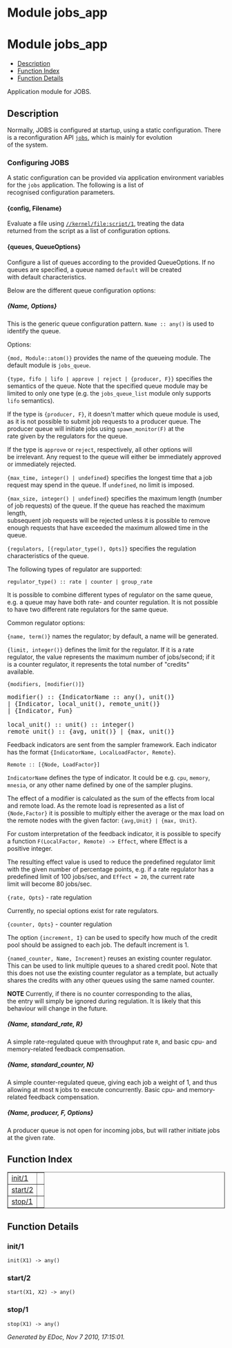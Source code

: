 Module jobs_app
===============


<h1>Module jobs_app</h1>

* [Description](#description)
* [Function Index](#index)
* [Function Details](#functions)


Application module for JOBS.



<h2><a name="description">Description</a></h2>



  Normally, JOBS is configured at startup, using a static configuration.
There is a reconfiguration API [`jobs`](jobs.md), which is mainly for evolution  
of the system.



<h3><a name="Configuring_JOBS">Configuring JOBS</a></h3>




A static configuration can be provided via application environment
variables for the `jobs` application. The following is a list of  
recognised configuration parameters.



<h4><a name="{config,_Filename}">{config, Filename}</a></h4>




Evaluate a file using [`//kernel/file:script/1`](/Users/uwiger/ETC/git/kernel/doc/file.md#script-1), treating the data  
returned from the script as a list of configuration options.



<h4><a name="{queues,_QueueOptions}">{queues, QueueOptions}</a></h4>




Configure a list of queues according to the provided QueueOptions.
If no queues are specified, a queue named `default` will be created  
with default characteristics.



Below are the different queue configuration options:


<h5>
<a name="{Name,_Options}">{Name, Options}</a>
</h5>



This is the generic queue configuration pattern.
`Name :: any()` is used to identify the queue.



Options:



`{mod, Module::atom()}` provides the name of the queueing module.
The default module is `jobs_queue`.



`{type, fifo | lifo | approve | reject | {producer, F}}`
specifies the semantics of the queue. Note that the specified queue module
may be limited to only one type (e.g. the `jobs_queue_list` module only
supports `lifo` semantics).



If the type is `{producer, F}`, it doesn't matter which queue module is
used, as it is not possible to submit job requests to a producer queue.
The producer queue will initiate jobs using `spawn_monitor(F)` at the  
rate given by the regulators for the queue.



If the type is `approve` or `reject`, respectively, all other options will  
be irrelevant. Any request to the queue will either be immediately approved  
or immediately rejected.



`{max_time, integer() | undefined}` specifies the longest time that a job
request may spend in the queue. If `undefined`, no limit is imposed.



`{max_size, integer() | undefined}` specifies the maximum length (number  
of job requests) of the queue. If the queue has reached the maximum length,  
subsequent job requests will be rejected unless it is possible to remove  
enough requests that have exceeded the maximum allowed time in the queue.



`{regulators, [{regulator_type(), Opts]}` specifies the regulation  
characteristics of the queue.



The following types of regulator are supported:



`regulator_type() :: rate | counter | group_rate`



It is possible to combine different types of regulator on the same queue,  
e.g. a queue may have both rate- and counter regulation. It is not possible  
to have two different rate regulators for the same queue.



Common regulator options:



`{name, term()}` names the regulator; by default, a name will be generated.



`{limit, integer()}` defines the limit for the regulator. If it is a rate  
regulator, the value represents the maximum number of jobs/second; if it  
is a counter regulator, it represents the total number of "credits"  
available.



`{modifiers, [modifier()]}`


<pre>
modifier() :: {IndicatorName :: any(), unit()}
| {Indicator, local_unit(), remote_unit()}
| {Indicator, Fun}

local_unit() :: unit() :: integer()
remote_unit() :: {avg, unit()} | {max, unit()}
</pre>




Feedback indicators are sent from the sampler framework. Each indicator
has the format `{IndicatorName, LocalLoadFactor, Remote}`.



`Remote :: [{Node, LoadFactor}]`



`IndicatorName` defines the type of indicator. It could be e.g. `cpu`,
`memory`, `mnesia`, or any other name defined by one of the sampler plugins.



The effect of a modifier is calculated as the sum of the effects from local
and remote load. As the remote load is represented as a list of
`{Node,Factor}` it is possible to multiply either the average or the max
load on the remote nodes with the given factor: `{avg,Unit} | {max, Unit}`.



For custom interpretation of the feedback indicator, it is possible to
specify a function `F(LocalFactor, Remote) -> Effect`, where Effect is a  
positive integer.



The resulting effect value is used to reduce the predefined regulator limit
with the given number of percentage points, e.g. if a rate regulator has
a predefined limit of 100 jobs/sec, and `Effect = 20`, the current rate  
limit will become 80 jobs/sec.



`{rate, Opts}` - rate regulation



Currently, no special options exist for rate regulators.



`{counter, Opts}` - counter regulation



The option `{increment, I}` can be used to specify how much of the credit  
pool should be assigned to each job. The default increment is 1.



`{named_counter, Name, Increment}` reuses an existing counter regulator.  
This can be used to link multiple queues to a shared credit pool. Note that  
this does not use the existing counter regulator as a template, but actually  
shares the credits with any other queues using the same named counter.



__NOTE__ Currently, if there is no counter corresponding to the alias,  
the entry will simply be ignored during regulation. It is likely that this  
behaviour will change in the future.


<h5>
<a name="{Name,_standard_rate,_R}">{Name, standard_rate, R}</a>
</h5>



A simple rate-regulated queue with throughput rate `R`, and basic cpu- and  
memory-related feedback compensation.


<h5>
<a name="{Name,_standard_counter,_N}">{Name, standard_counter, N}</a>
</h5>



A simple counter-regulated queue, giving each job a weight of 1, and thus
allowing at most `N` jobs to execute concurrently. Basic cpu- and memory-  
related feedback compensation.


<h5>
<a name="{Name,_producer,_F,_Options}">{Name, producer, F, Options}</a>
</h5>

A producer queue is not open for incoming jobs, but will rather initiate
jobs at the given rate.

<h2><a name="index">Function Index</a></h2>



<table width="100%" border="1" cellspacing="0" cellpadding="2" summary="function index"><tr><td valign="top"><a href="#init-1">init/1</a></td><td></td></tr><tr><td valign="top"><a href="#start-2">start/2</a></td><td></td></tr><tr><td valign="top"><a href="#stop-1">stop/1</a></td><td></td></tr></table>


<a name="functions"></a>


<h2>Function Details</h2>


<a name="init-1"></a>


<h3>init/1</h3>





`init(X1) -> any()`


<a name="start-2"></a>


<h3>start/2</h3>





`start(X1, X2) -> any()`


<a name="stop-1"></a>


<h3>stop/1</h3>





`stop(X1) -> any()`



_Generated by EDoc, Nov 7 2010, 17:15:01._